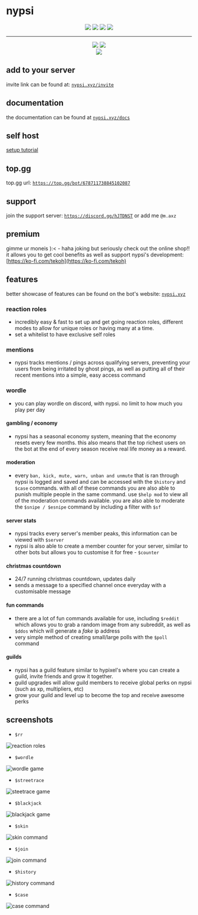 # nypsi

<p align="center">
<a href="https://discord.gg/hJTDNST" target="_blank"><img src="https://img.shields.io/badge/Discord-5865F2?style=for-the-badge&logo=discord&logoColor=white"></a>
<img src="https://img.shields.io/badge/TypeScript-007ACC?style=for-the-badge&logo=typescript&logoColor=white">
<img src ="https://img.shields.io/badge/redis-%23DD0031.svg?&style=for-the-badge&logo=redis&logoColor=white">
<img src ="https://img.shields.io/badge/Prisma-3982CE?style=for-the-badge&logo=Prisma&logoColor=white">
</p>

<hr>

<p align="center">
  <a href="https://discord.gg/hJTDNST" target="_blank"><img src="https://badgen.net/discord/members/hJTDNST"></a>
  <a href="https://top.gg/bot/678711738845102087"><img src="https://top.gg/api/widget/servers/678711738845102087.svg"></a>
  <br>
  <a href="https://ko-fi.com/U7U4AEDXM"><img src = "https://ko-fi.com/img/githubbutton_sm.svg"></a>
</p>

## add to your server

invite link can be found at: [`nypsi.xyz/invite`](https://nypsi.xyz/invite)

## documentation

the documentation can be found at [`nypsi.xyz/docs`](https://nypsi.xyz/docs)

## self host

[setup tutorial](https://nypsi.xyz/docs/self-host)

## top.gg

top.gg url: [`https://top.gg/bot/678711738845102087`](https://top.gg/bot/678711738845102087)

## support

join the support server: [`https://discord.gg/hJTDNST`](https://discord.gg/hJTDNST) or add me `@m.axz`

## premium

gimme ur moneis ):< - haha joking but seriously check out the online shop!! it allows you to get cool benefits as well as support nypsi's development: [https://ko-fi.com/tekoh](https://ko-fi.com/tekoh)

## features

better showcase of features can be found on the bot's website: [`nypsi.xyz`](https://nypsi.xyz)

### reaction roles

- incredibly easy & fast to set up and get going reaction roles, different modes to allow for unique roles or having many at a time.
- set a whitelist to have exclusive self roles

### mentions

- nypsi tracks mentions / pings across qualifying servers, preventing your users from being irritated by ghost pings, as well as putting all of their recent mentions into a simple, easy access command

### wordle

- you can play wordle on discord, with nypsi. no limit to how much you play per day

#### gambling / economy

- nypsi has a seasonal economy system, meaning that the economy resets every few months. this also means that the top richest users on the bot at the end of every season receive real life money as a reward.

#### moderation

- every `ban, kick, mute, warn, unban and unmute` that is ran through nypsi is logged and saved and can be accessed with the `$history` and `$case` commands. with all of these commands you are also able to punish multiple people in the same command. use `$help mod` to view all of the moderation commands available. you are also able to moderate the `$snipe / $esnipe` command by including a filter with `$sf`

#### server stats

- nypsi tracks every server's member peaks, this information can be viewed with `$server`
- nypsi is also able to create a member counter for your server, similar to other bots but allows you to customise it for free - `$counter`

#### christmas countdown

- 24/7 running christmas countdown, updates daily
- sends a message to a specified channel once everyday with a customisable message

#### fun commands

- there are a lot of fun commands available for use, including `$reddit` which allows you to grab a random image from any subreddit, as well as `$ddos` which will generate a _fake_ ip address
- very simple method of creating small/large polls with the `$poll` command

#### guilds

- nypsi has a guild feature similar to hypixel's where you can create a guild, invite friends and grow it together.
- guild upgrades will allow guild members to receive global perks on nypsi (such as xp, multipliers, etc)
- grow your guild and level up to become the top and receive awesome perks

## screenshots

- `$rr`

![reaction roles](images/reactionroles.jpg)

- `$wordle`

![wordle game](images/wordle.png)

- `$streetrace`

![steetrace game](images/streetrace.png)

- `$blackjack`

![blackjack game](images/blackjack.png)

- `$skin`

![skin command](images/skin.png)

- `$join`

![join command](images/join.png)

- `$history`

![history command](images/history.png)

- `$case`

![case command](images/case.png)
